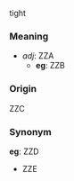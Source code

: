 tight
### Meaning
+ _adj_: ZZA
    + __eg__: ZZB

### Origin

ZZC

### Synonym

__eg__: ZZD

+ ZZE


